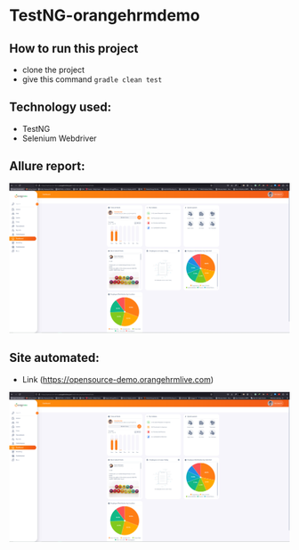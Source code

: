 # TestNG-orangehrmdemo

## How to run this project
- clone the project
- give this command ``` gradle clean test ```

## Technology used:
- TestNG
- Selenium Webdriver

## Allure report:

![180](https://github.com/zafir100100/TestNG-orangehrmdemo/blob/master/assets/orangehrmdemo.png)


## Site automated:
  - Link (https://opensource-demo.orangehrmlive.com)

![181](https://github.com/zafir100100/TestNG-orangehrmdemo/blob/master/assets/orangehrmdemo.png)
